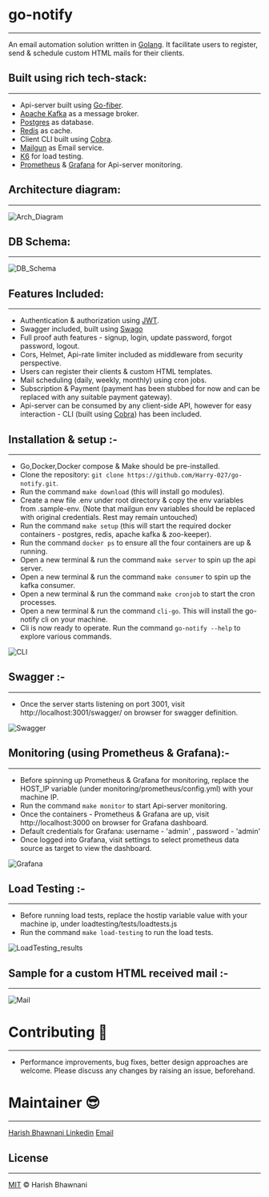 # go-notify
---
An email automation solution written in [Golang](https://golang.org/).
It facilitate users to register, send & schedule custom HTML mails for their clients.

## Built using rich tech-stack:
---
* Api-server built using [Go-fiber](https://gofiber.io/).
* [Apache Kafka](https://kafka.apache.org/) as a message broker.
* [Postgres](https://www.postgresql.org/) as database.
* [Redis](https://redis.io/) as cache.
* Client CLI built using [Cobra](https://github.com/spf13/cobra).
* [Mailgun](https://www.mailgun.com/) as Email service.
* [K6](https://k6.io/) for load testing.
* [Prometheus](https://prometheus.io/) & [Grafana](https://grafana.com/) for Api-server monitoring.

## Architecture diagram:
---

![Arch_Diagram](https://github.com/Harry-027/go-notify/blob/master/snapshots/system_diagram.png "Arch_Diagram")

## DB Schema:
---

![DB_Schema](https://github.com/Harry-027/go-notify/blob/master/snapshots/dbSchema.PNG "DB_Schema")

## Features Included:
---
* Authentication & authorization using [JWT](https://jwt.io/).
* Swagger included, built using [Swago](https://github.com/swaggo/swag)
* Full proof auth features - signup, login, update password, forgot password, logout.
* Cors, Helmet, Api-rate limiter included as middleware from security perspective.
* Users can register their clients & custom HTML templates.
* Mail scheduling (daily, weekly, monthly) using cron jobs.
* Subscription & Payment (payment has been stubbed for now and can be replaced with any suitable payment gateway).
* Api-server can be consumed by any client-side API, however for easy interaction - CLI (built using [Cobra](https://github.com/spf13/cobra)) has been included.

## Installation & setup :-
---
* Go,Docker,Docker compose & Make should be pre-installed.
* Clone the repository: `git clone https://github.com/Harry-027/go-notify.git`.
* Run the command `make download` (this will install go modules).
* Create a new file .env under root directory & copy the env variables from .sample-env.
  (Note that mailgun env variables should be replaced with original credentials. Rest may remain untouched)
* Run the command `make setup` (this will start the required docker containers - postgres, redis, apache kafka & zoo-keeper).
* Run the command `docker ps` to ensure all the four containers are up & running.
* Open a new terminal & run the command `make server` to spin up the api server.
* Open a new terminal & run the command `make consumer` to spin up the kafka consumer.
* Open a new terminal & run the command `make cronjob` to start the cron processes.
* Open a new terminal & run the command `cli-go`. This will install the go-notify cli on your machine.
* Cli is now ready to operate. Run the command `go-notify --help` to explore various commands.

![CLI](https://github.com/Harry-027/go-notify/blob/master/snapshots/cli_snapshot.PNG "CLI")

## Swagger :-
---
* Once the server starts listening on port 3001, visit http://localhost:3001/swagger/ on browser for swagger definition.

![Swagger](https://github.com/Harry-027/go-notify/blob/master/snapshots/swagger_snapshot.PNG "Swagger")

## Monitoring (using Prometheus & Grafana):-
---
* Before spinning up Prometheus & Grafana for monitoring, replace the HOST_IP variable (under monitoring/prometheus/config.yml) with your machine IP.
* Run the command `make monitor` to start Api-server monitoring.
* Once the containers - Prometheus & Grafana are up, visit http://localhost:3000 on browser for Grafana dashboard.
* Default credentials for Grafana: username - 'admin' , password - 'admin'
* Once logged into Grafana, visit settings to select prometheus data source as target to view the dashboard.

![Grafana](https://github.com/Harry-027/go-notify/blob/master/snapshots/grafana.PNG "Grafana")

## Load Testing :-
---
* Before running load tests, replace the hostip variable value with your machine ip, under loadtesting/tests/loadtests.js
* Run the command `make load-testing` to run the load tests.

![LoadTesting_results](https://github.com/Harry-027/go-notify/blob/master/snapshots/loadTestingResults.PNG "LoadTesting_results")

## Sample for a custom HTML received mail :-
---

![Mail](https://github.com/Harry-027/go-notify/blob/master/snapshots/mailSample.PNG "Mail")

# Contributing :beers:
---
* Performance improvements, bug fixes, better design approaches are welcome. Please discuss any changes by raising an issue, beforehand.

# Maintainer :sunglasses:
---
[Harish Bhawnani Linkedin](https://www.linkedin.com/in/harish-bhawnani-86728457)
[Email](harishmmp@gmail.com)

## License
---
[MIT](LICENSE) © Harish Bhawnani
